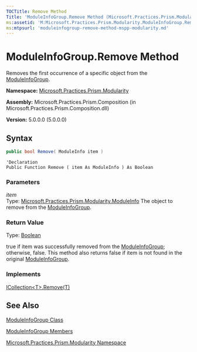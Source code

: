 ```yaml
---
TOCTitle: Remove Method
Title: 'ModuleInfoGroup.Remove Method (Microsoft.Practices.Prism.Modularity)'
ms:assetid: 'M:Microsoft.Practices.Prism.Modularity.ModuleInfoGroup.Remove(Microsoft.Practices.Prism.Modularity.ModuleInfo)'
ms:mtpsurl: 'moduleinfogroup-remove-method-mspp-modularity.md'
---
```


# ModuleInfoGroup.Remove Method

Removes the first occurrence of a specific object from the [ModuleInfoGroup](moduleinfogroup-class-mspp-modularity).

**Namespace:** [Microsoft.Practices.Prism.Modularity](mspp-modularity-namespace)

**Assembly:** Microsoft.Practices.Prism.Composition (in Microsoft.Practices.Prism.Composition.dll)

**Version:** 5.0.0.0 (5.0.0.0)
## Syntax
```C#
public bool Remove( ModuleInfo item )
```
```VB
'Declaration
Public Function Remove ( item As ModuleInfo ) As Boolean
```
### Parameters

*item*  
	Type: [Microsoft.Practices.Prism.Modularity.ModuleInfo](moduleinfo-class-mspp-modularity)
	The object to remove from the [ModuleInfoGroup](moduleinfogroup-class-mspp-modularity).

### Return Value

Type: [Boolean](http://msdn.microsoft.com/en-us/library/a28wyd50)

true if item was successfully removed from the [ModuleInfoGroup](moduleinfogroup-class-mspp-modularity); otherwise, false. This method also returns false if item is not found in the original [ModuleInfoGroup](moduleinfogroup-class-mspp-modularity).
### Implements

[ICollection&lt;T&gt;.Remove(T)](http://msdn.microsoft.com/en-us/library/bye7h94w)

## See Also
[ModuleInfoGroup Class](moduleinfogroup-class-mspp-modularity)

[ModuleInfoGroup Members](moduleinfogroup-members-mspp-modularity)

[Microsoft.Practices.Prism.Modularity Namespace](mspp-modularity-namespace)
